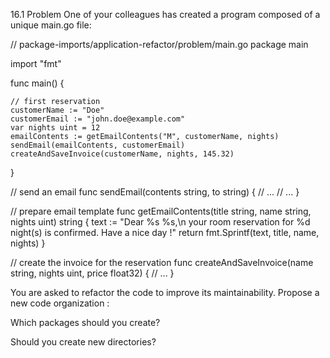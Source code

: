 16.1 Problem 
One of your colleagues has created a program composed of a unique main.go file:

// package-imports/application-refactor/problem/main.go
package main

import "fmt"

func main() {

    // first reservation
    customerName := "Doe"
    customerEmail := "john.doe@example.com"
    var nights uint = 12
    emailContents := getEmailContents("M", customerName, nights)
    sendEmail(emailContents, customerEmail)
    createAndSaveInvoice(customerName, nights, 145.32)
}

// send an email
func sendEmail(contents string, to string) {
    // ...
    // ...
}

// prepare email template
func getEmailContents(title string, name string, nights uint) string {
    text := "Dear %s %s,\n your room reservation for %d night(s) is confirmed. Have a nice day !"
    return fmt.Sprintf(text,
        title,
        name,
        nights)
}

// create the invoice for the reservation
func createAndSaveInvoice(name string, nights uint, price float32) {
    // ...
}

You are asked to refactor the code to improve its maintainability. Propose a new code organization :

Which packages should you create?

Should you create new directories?